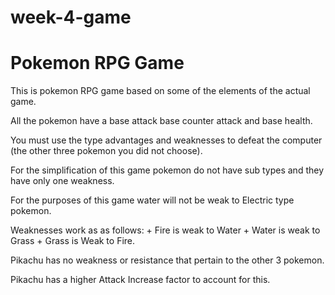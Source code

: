 # week-4-game
# Pokemon RPG Game

This is pokemon RPG game based on some of the elements of the actual game.

All the pokemon have a base attack base counter attack and base health.

You must use the type advantages and weaknesses to defeat the computer (the other three pokemon you did not choose).

For the simplification of this game pokemon do not have sub types and they have only one weakness.

For the purposes of this game water will not be weak to Electric type pokemon.

Weaknesses work as as follows:
    + Fire is weak to Water
    + Water is weak to Grass 
    + Grass is Weak to Fire.

Pikachu has no weakness or resistance that pertain to the other 3 pokemon.

Pikachu has a higher Attack Increase factor to account for this.